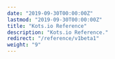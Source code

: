 ```yaml
---
date: "2019-09-30T00:00:00Z"
lastmod: "2019-09-30T00:00:00Z"
title: "Kots.io Reference"
description: "Kots.io Reference."
redirect: "/reference/v1beta1"
weight: "9"
---
```

